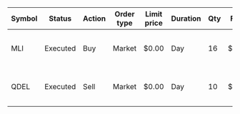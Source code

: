 
|Symbol|Status|Action|Order type|Limit price|Duration|Qty|Fill price|Time placed|
|---|---|---|---|---|---|---|---|---|
|MLI|Executed|Buy|Market|$0.00|Day|16|$47.3182|22 Jan 2024 02:42:46 pm ET|
|QDEL|Executed|Sell|Market|$0.00|Day|10|$73.0357|22 Jan 2024 10:21:42 am ET|


